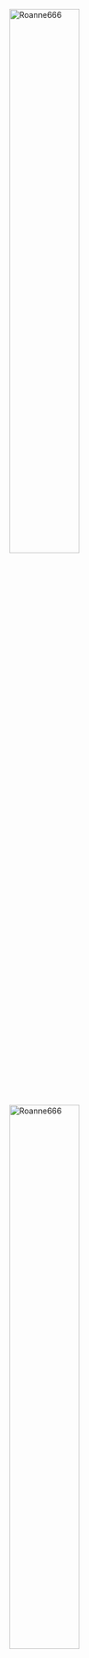 <div>
<p><img align="center" src="https://github-readme-stats.vercel.app/api/top-langs?username=Roanne666&show_icons=true&locale=en&layout=compact&theme=nord" width="50%" alt="Roanne666" /></a></p>

<p><img align="center" src="https://github-readme-stats.vercel.app/api?username=Roanne666&show_icons=true&locale=en&theme=nord"  width="50%" alt="Roanne666" /></p>
</div>
